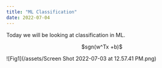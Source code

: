 ```yaml
---
title: "ML Classification"
date: 2022-07-04
---
```


Today we will be looking at classification in ML.
<p align="center">
$sgn(w^Tx +b)$
</p>

![Fig1](/assets/Screen Shot 2022-07-03 at 12.57.41 PM.png)
